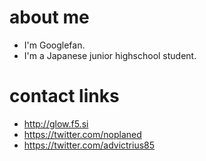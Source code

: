 # about me
- I'm Googlefan.
- I'm a Japanese junior highschool student.
# contact links
- http://glow.f5.si
- https://twitter.com/noplaned
- https://twitter.com/advictrius85
